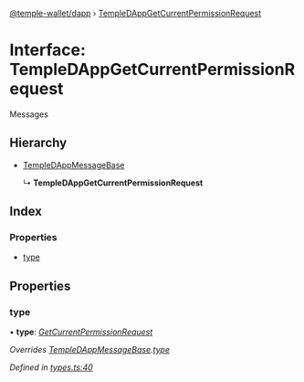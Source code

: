 [@temple-wallet/dapp](../README.md) › [TempleDAppGetCurrentPermissionRequest](templedappgetcurrentpermissionrequest.md)

# Interface: TempleDAppGetCurrentPermissionRequest

Messages

## Hierarchy

* [TempleDAppMessageBase](templedappmessagebase.md)

  ↳ **TempleDAppGetCurrentPermissionRequest**

## Index

### Properties

* [type](templedappgetcurrentpermissionrequest.md#type)

## Properties

###  type

• **type**: *[GetCurrentPermissionRequest](../enums/templedappmessagetype.md#getcurrentpermissionrequest)*

*Overrides [TempleDAppMessageBase](templedappmessagebase.md).[type](templedappmessagebase.md#type)*

*Defined in [types.ts:40](https://github.com/madfish-solutions/templewallet-dapp/blob/2603df0/src/types.ts#L40)*
